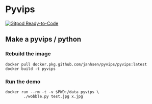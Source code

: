 # Pyvips

[![Gitpod Ready-to-Code](https://img.shields.io/badge/Gitpod-Ready--to--Code-blue?logo=gitpod)](https://gitpod.io/#https://github.com/Janhsen/Pyvips) 


## Make a pyvips / python 

### Rebuild the image

```
docker pull docker.pkg.github.com/janhsen/pyvips/pyvips:latest
docker build -t pyvips 
```

### Run the demo

```
docker run --rm -t -v $PWD:/data pyvips \
		./wobble.py test.jpg x.jpg
```

